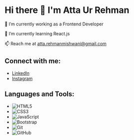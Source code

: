 # Hi there 👋 I'm Atta Ur Rehman

🔭 I’m currently working as a Frontend Developer

🌱 I’m currently learning React.js

📫 Reach me at atta.rehmanmishwani@gmail.com

## Connect with me:

- [LinkedIn](https://www.linkedin.com/in/atta-ur-rehman-mishwani-964a58317/)
- [Instagram](https://www.instagram.com/itsatta00/)

## Languages and Tools:

- ![HTML5](https://img.shields.io/badge/-HTML5-E34F26?logo=html5&logoColor=white&style=flat)
- ![CSS3](https://img.shields.io/badge/-CSS3-1572B6?logo=css3&logoColor=white&style=flat)
- ![JavaScript](https://img.shields.io/badge/-JavaScript-F7DF1E?logo=javascript&logoColor=black&style=flat)
- ![Bootstrap](https://img.shields.io/badge/-Bootstrap-563D7C?logo=bootstrap&logoColor=white&style=flat)
- ![Git](https://img.shields.io/badge/-Git-F05032?logo=git&logoColor=white&style=flat)
- ![GitHub](https://img.shields.io/badge/-GitHub-181717?logo=github&logoColor=white&style=flat)

